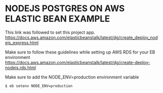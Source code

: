 # NODEJS POSTGRES ON AWS ELASTIC BEAN EXAMPLE


This link was followed to set this project app.
https://docs.aws.amazon.com/elasticbeanstalk/latest/dg/create_deploy_nodejs_express.html

Make sure to follow these guidelines while setting up AWS RDS for your EB environment 
https://docs.aws.amazon.com/elasticbeanstalk/latest/dg/create-deploy-nodejs.rds.html

Make sure to add the NODE_ENV=production environment variable
```
$ eb setenv NODE_ENV=production
```